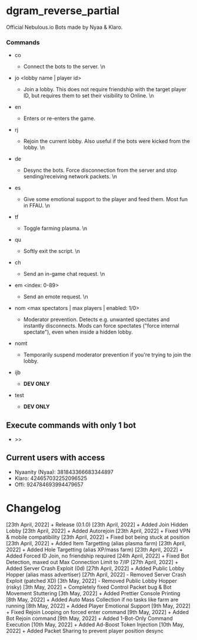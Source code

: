 # dgram_reverse_partial
Official Nebulous.io Bots made by Nyaa &amp; Klaro.


### Commands
* co
	* Connect the bots to the server.
\n

* jo <lobby name | player id>
	* Join a lobby. This does not require friendship with the target player ID, but requires them to set their visibility to Online.
\n

* en
	* Enters or re-enters the game.


* rj
	* Rejoin the current lobby. Also useful if the bots were kicked from the lobby.
\n

* de
	* Desync the bots. Force disconnection from the server and stop sending/receiving network packets.
\n

* es
	* Give some emotional support to the player and feed them. Most fun in FFAU.
\n

* tf
	* Toggle farming plasma.
\n

* qu
	* Softly exit the script.
\n

* ch <message>
	* Send an in-game chat request.
\n

* em <index: 0-89>
	* Send an emote request.
\n

* nom <max spectators | max players | enabled: 1/0>
	* Moderator prevention. Detects e.g. unwanted spectates and instantly disconnects. Mods can force spectates ("force internal spectate"), even when inside a hidden lobby.


* nomt <timeout>
	* Temporarily suspend moderator prevention if you're trying to join the lobby.


* ijb <token>
	* **DEV ONLY**


* test
	* **DEV ONLY**


## Execute commands with only 1 bot
* <bot name> >> <command>


## Current users with access
* Nyaanity (Nyaa): 381843366683344897
* Klaro: 424657032252096525
* Offi: 924784693994479657


# Changelog
[23th April, 2022] + Release (0.1.0)
[23th April, 2022] + Added Join Hidden Lobby
[23th April, 2022] + Added Autorejoin
[23th April, 2022] + Fixed VPN & mobile compatibility
[23th April, 2022] + Fixed bot being stuck at position
[23th April, 2022] + Added Item Targetting (alias plasma farm)
[23th April, 2022] + Added Hole Targetting (alias XP/mass farm)
[23th April, 2022] + Added Forced ID Join, no friendship required
[24th April, 2022] + Fixed Bot Detection, maxed out Max Connection Limit to 7/IP
[27th April, 2022] + Added Server Crash Exploit (0d)
[27th April, 2022] + Added Public Lobby Hopper (alias mass advertiser)
[27th April, 2022] - Removed Server Crash Exploit (patched XD)
[3th May, 2022] - Removed Public Lobby Hopper (risky)
[3th May, 2022] + Completely fixed Control Packet bug & Bot Movement Stuttering
[3th May, 2022] + Added Prettier Console Printing
[8th May, 2022] + Added Auto Mass Collection if no tasks like farm are running
[8th May, 2022] + Added Player Emotional Support
[9th May, 2022] + Fixed Rejoin Looping on forced enter command
[9th May, 2022] + Added Bot Rejoin command
[9th May, 2022] + Added 1-Bot-Only Command Execution
[10th May, 2022] + Added Ad-Boost Token Injection
[10th May, 2022] + Added Packet Sharing to prevent player position desync

